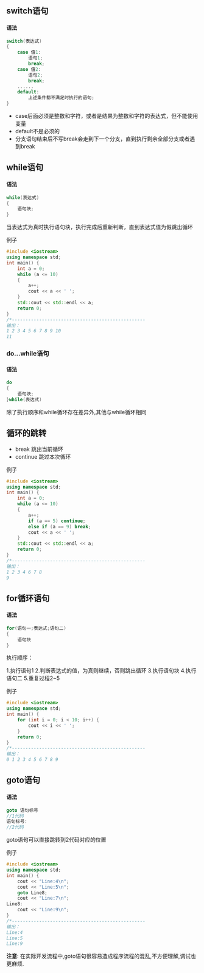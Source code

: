 ## switch语句

#### 语法

```c++
switch(表达式)
{
    case 值1:
        语句1;
        break;
    case 值2:
        语句2;
        break;
    ......
    default:
        上述条件都不满足时执行的语句;
}
```

* case后面必须是整数和字符，或者是结果为整数和字符的表达式，但不能使用变量
* default不是必须的
* 分支语句结束后不写break会走到下一个分支，直到执行剩余全部分支或者遇到break

## while语句

#### 语法

```c++
while(表达式)
{
    语句块;
}
```

当表达式为真时执行语句块，执行完成后重新判断，直到表达式值为假跳出循环

例子
```c++
#include <iostream>
using namespace std;
int main() {
	int a = 0;
	while (a <= 10)
	{
		a++;
		cout << a << ' ';
	}
	std::cout << std::endl << a;
	return 0;
}
/*-------------------------------------------------
输出：
1 2 3 4 5 6 7 8 9 10
11
```
### do...while语句
#### 语法
```c++
do
{
	语句块;
}while(表达式)
```
除了执行顺序和while循环存在差异外,其他与while循环相同

## 循环的跳转

* break 跳出当前循环
* continue  跳过本次循环

例子

```c++
#include <iostream>
using namespace std;
int main() {
	int a = 0;
	while (a <= 10)
	{
		a++;
		if (a == 5) continue;
		else if (a == 9) break;
		cout << a << ' ';
	}
	std::cout << std::endl << a;
	return 0;
}
/*-------------------------------------------------
输出：
1 2 3 4 6 7 8 
9
```

## for循环语句

#### 语法

```c++
for(语句一;表达式;语句二)
{
    语句块
}
```

执行顺序：

1.执行语句1
2.判断表达式的值，为真则继续，否则跳出循环
3.执行语句块
4.执行语句二
5.重复过程2~5

例子

```c++
#include <iostream>
using namespace std;
int main() {
	for (int i = 0; i < 10; i++) {
		cout << i << ' ';
	}
	return 0;
}
/*-------------------------------------------------
输出：
0 1 2 3 4 5 6 7 8 9
```

## goto语句
#### 语法
```c++
goto 语句标号
//1代码
语句标号:
//2代码
```

goto语句可以直接跳转到2代码对应的位置

例子

```c++
#include <iostream>
using namespace std;
int main() {
	cout << "Line:4\n";
	cout << "Line:5\n";
	goto Line8;
	cout << "Line:7\n";
Line8:
	cout << "Line:9\n";
}
/*-------------------------------------------------
输出：
Line:4
Line:5
Line:9

```
**注意**: 在实际开发流程中,goto语句很容易造成程序流程的混乱,不方便理解,调试也更麻烦.